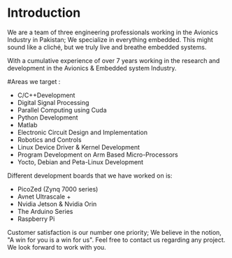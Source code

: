 # Introduction

We are a team of three engineering professionals working in the Avionics Industry in Pakistan; We specialize in everything embedded. This might sound like a cliché, but we truly live and breathe embedded systems.

With a cumulative experience of over 7 years working in the research and development in the Avionics & Embedded system Industry.

#Areas we target :
- C/C++Development
- Digital Signal Processing
- Parallel Computing using Cuda
- Python Development
- Matlab
- Electronic Circuit Design and Implementation
- Robotics and Controls
- Linux Device Driver & Kernel Development
- Program Development on Arm Based Micro-Processors
- Yocto, Debian and Peta-Linux Development

Different development boards that we have worked on is:
- PicoZed (Zynq 7000 series)
- Avnet Ultrascale +
- Nvidia Jetson & Nvidia Orin
- The Arduino Series
- Raspberry Pi

Customer satisfaction is our number one priority; We believe in the notion, "A win for you is a win for us". Feel free to contact us regarding any project. We look forward to work with you.
